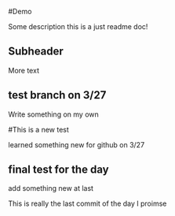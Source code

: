 #Demo

Some description
this is a just readme doc!

## Subheader

More text

## test branch on 3/27

Write something on my own

#This is a new test

learned something new for github on 3/27

## final test for the day

add something new at last

This is really the last commit of the day I proimse